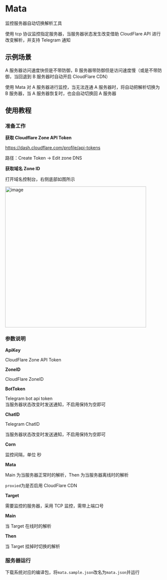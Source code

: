 # Mata

监控服务器自动切换解析工具

使用 tcp 协议监控指定服务器，当服务器状态发生改变借助 CloudFlare API 进行改变解析，并支持 Telegram 通知

## 示例场景

A 服务器访问速度快但是不带防御，B 服务器带防御但是访问速度慢（或是不带防御，当回退到 B 服务器时自动开启 CloudFlare CDN）

使用 Mata 对 A 服务器进行监控，当无法连通 A 服务器时，将自动把解析切换为 B 服务器，当 A 服务器恢复时，也会自动切换回 A 服务器

## 使用教程

### 准备工作

**获取 Cloudflare Zone API Token**

https://dash.cloudflare.com/profile/api-tokens

路径：Create Token -> Edit zone DNS

**获取域名 Zone ID**

打开域名控制台，右侧底部如图所示

<img width="452" alt="image" src="https://github.com/csznet/mata/assets/127601663/24b3ea58-afe0-40a5-9e15-9240c5ebd1fb">

### 参数说明

**ApiKey**

CloudFlare Zone API Token

**ZoneID**

CloudFlare ZoneID

**BotToken**

Telegram bot api token  
当服务器状态改变时发送通知，不启用保持为空即可

**ChatID**

Telegram ChatID

当服务器状态改变时发送通知，不启用保持为空即可

**Corn**

监控间隔，单位 秒

**Mata**

Main 为当服务器正常时的解析，Then 为当服务器离线时的解析

`proxied`为是否启用 CloudFlare CDN

**Target**

需要监控的服务器，采用 TCP 监控，需带上端口号

**Main**

当 Target 在线时的解析

**Then**

当 Target 挂掉时切换的解析

### 服务器运行

下载系统对应的编译包，将`mata.sample.json`改名为`mata.json`并运行
